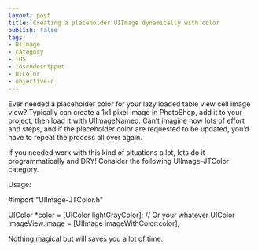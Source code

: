 ```yaml
---
layout: post
title: Creating a placeholder UIImage dynamically with color
publish: false
tags:
- UIImage
- category
- iOS
- ioscodesnippet
- UIColor
- objective-c
---
```

Ever needed a placeholder color for your lazy loaded table view cell image view? Typically  can create a 1x1 pixel image in PhotoShop, add it to your project, then load it with UIImageNamed. Can’t imagine how lots of effort and steps, and if the placeholder color are requested to be updated, you’d have to repeat the process all over again.

If you needed work with this kind of situations a lot, lets do it programmatically and DRY! Consider the following UIImage-JTColor category.

  

Usage:

#import "UIImage-JTColor.h"

UIColor *color = [UIColor lightGrayColor];   // Or your whatever UIColor
imageView.image = [UIImage imageWithColor:color];


Nothing magical but will saves you a lot of time.
